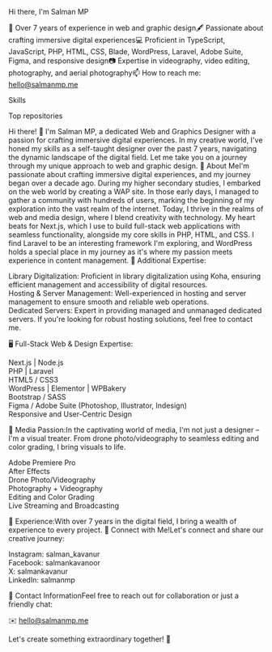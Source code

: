 
 Hi there, I'm Salman MP


:school: Over 7 years of experience in web and graphic design:fountain_pen: Passionate about crafting immersive digital experiences:computer: Proficient in TypeScript, JavaScript, PHP, HTML, CSS, Blade, WordPress, Laravel, Adobe Suite, Figma, and responsive design:camera: Expertise in videography, video editing, photography, and aerial photography:mailbox: How to reach me: hello@salmanmp.me









Skills


Top repositories

Hi there! 👋 I'm Salman MP, a dedicated Web and Graphics Designer with a passion for crafting immersive digital experiences. In my creative world, I've honed my skills as a self-taught designer over the past 7 years, navigating the dynamic landscape of the digital field. Let me take you on a journey through my unique approach to web and graphic design.
🎨 About MeI'm passionate about crafting immersive digital experiences, and my journey began over a decade ago. During my higher secondary studies, I embarked on the web world by creating a WAP site. In those early days, I managed to gather a community with hundreds of users, marking the beginning of my exploration into the vast realm of the internet.
Today, I thrive in the realms of web and media design, where I blend creativity with technology. My heart beats for Next.js, which I use to build full-stack web applications with seamless functionality, alongside my core skills in PHP, HTML, and CSS. I find Laravel to be an interesting framework I'm exploring, and WordPress holds a special place in my journey as it's where my passion meets experience in content management.
💽 Additional Expertise:  

Library Digitalization: Proficient in library digitalization using Koha, ensuring efficient management and accessibility of digital resources.  
Hosting & Server Management: Well-experienced in hosting and server management to ensure smooth and reliable web operations.  
Dedicated Servers: Expert in providing managed and unmanaged dedicated servers. If you're looking for robust hosting solutions, feel free to contact me.

🖥️ Full-Stack Web & Design Expertise:  

Next.js | Node.js  
PHP | Laravel  
HTML5 / CSS3  
WordPress | Elementor | WPBakery  
Bootstrap / SASS  
Figma / Adobe Suite (Photoshop, Illustrator, Indesign)  
Responsive and User-Centric Design

🎥 Media Passion:In the captivating world of media, I'm not just a designer – I'm a visual treater. From drone photo/videography to seamless editing and color grading, I bring visuals to life.  

Adobe Premiere Pro  
After Effects  
Drone Photo/Videography  
Photography + Videography  
Editing and Color Grading  
Live Streaming and Broadcasting

🌟 Experience:With over 7 years in the digital field, I bring a wealth of experience to every project.
🚀 Connect with Me!Let's connect and share our creative journey:  

Instagram: salman_kavanur  
Facebook: salmankavanoor  
X: salmankavanur  
LinkedIn: salmanmp

📧 Contact InformationFeel free to reach out for collaboration or just a friendly chat:  

✉️ hello@salmanmp.me

Let's create something extraordinary together! 🚀
